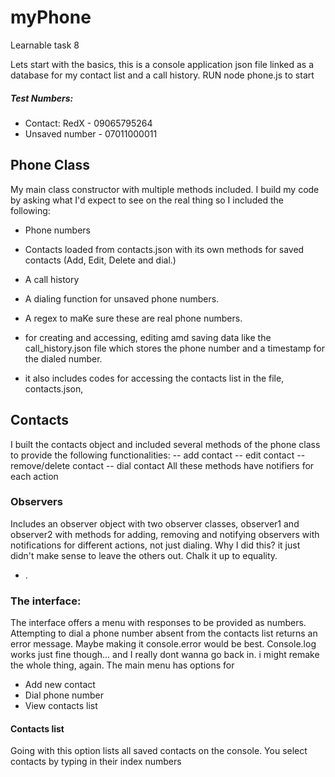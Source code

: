 # myPhone
Learnable task 8

Lets start with the basics, this is a console application json file linked as a database for my contact list and a call history. 
RUN node phone.js to start

##### Test Numbers:
- Contact: RedX - 09065795264
- Unsaved number - 07011000011

## Phone Class
My main class constructor with multiple methods included. I build my code by asking what I'd expect to see on the real thing so I included the following:
- Phone numbers
- Contacts loaded from contacts.json with its own methods for saved contacts (Add, Edit, Delete and dial.)
- A call history
- A dialing function for unsaved phone numbers.
- A regex to maKe sure these are real phone numbers.
- for creating and accessing, editing amd saving data like the call_history.json file which stores the phone number and a timestamp for the dialed number.

- it also includes codes for accessing the contacts list in the file, contacts.json, 

## Contacts
I built the contacts object and included several methods of the phone class to provide the following functionalities:
-- add contact
-- edit contact
-- remove/delete contact 
-- dial contact
All these methods have notifiers for each action

### Observers
 Includes an observer object with two observer classes, observer1 and observer2 with methods for adding, removing and notifying observers with notifications for different actions, not just dialing. 
 Why I did this? it just didn't make sense to leave the others out. Chalk it up to equality.
- .

### The interface:

The interface offers a menu with responses to be provided as numbers.  
Attempting to dial a phone number absent from the contacts list returns an error message. Maybe making it console.error would be best. Console.log works just fine though... and I really dont wanna go back in. i might remake the whole thing, again.
The main menu has options for
- Add new contact
- Dial phone number 
- View contacts list

#### Contacts list 

Going with this option lists all saved contacts on the console. You select contacts by typing in their index numbers
